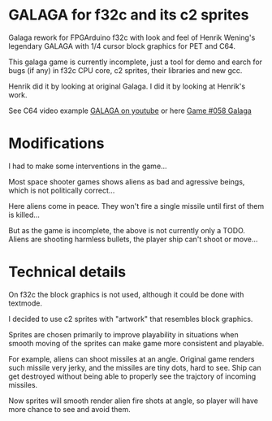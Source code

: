 # GALAGA for f32c and its c2 sprites

Galaga rework for FPGArduino f32c
with look and feel of Henrik Wening's legendary
GALAGA with 1/4 cursor block graphics for PET and C64.

This galaga game is currently incomplete, just a tool for
demo and earch for bugs (if any) in f32c CPU core, c2 sprites,
their libraries and new gcc.

Henrik did it by looking at original Galaga.
I did it by looking at Henrik's work.

See C64 video example
[GALAGA on youtube](https://www.youtube.com/watch?v=4c_li-PBJ6g)
or here
[Game #058 Galaga](http://www.theawardian.de/?p=5153)

# Modifications

I had to make some interventions in the game...

Most space shooter games shows aliens as bad and
agressive beings, which is not politically correct...

Here aliens come in peace.
They won't fire a single missile
until first of them is killed...

But as the game is incomplete, the above is not currently
only a TODO. Aliens are shooting harmless bullets, the player
ship can't shoot or move...

# Technical details

On f32c the block graphics is not used, although it could be done with
textmode.

I decided to use c2 sprites with "artwork" that resembles block graphics.

Sprites are chosen primarily to improve playability in situations
when smooth moving of the sprites can make game more consistent and playable.

For example, aliens can shoot missiles at an angle.
Original game renders such missile very jerky, and the missiles
are tiny dots, hard to see. Ship can get destroyed without being able to
properly see the trajctory of incoming missiles. 

Now sprites will smooth render alien fire shots at angle, so player 
will have more chance to see and avoid them.

